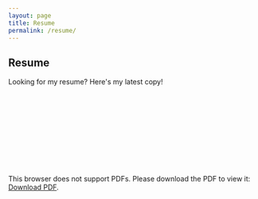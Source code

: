```yaml
---
layout: page
title: Resume
permalink: /resume/
---
```


<h2>Resume</h2>

Looking for my resume? Here's my latest copy!

<object data="https://www.nealspellman.com/documents/NealSpellman_Resume.pdf" type="application/pdf" width="700px" height="700px">
    <embed src="https://www.nealspellman.com/documents/NealSpellman_Resume.pdf">
        <p>This browser does not support PDFs. Please download the PDF to view it: <a href="https://www.nealspellman.com/documents/NealSpellman_Resume.pdf">Download PDF</a>.</p>
    </embed>
</object>

